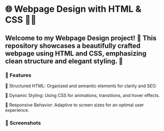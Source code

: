 # 🌐 Webpage Design with HTML & CSS 📄✨
<h2>Welcome to my Webpage Design project! 🚀 This repository showcases a beautifully crafted webpage using HTML and CSS, emphasizing clean structure and elegant styling. 🌟</h2>
<h3>📂 Features</h3>
<p>📜 Structured HTML: Organized and semantic elements for clarity and SEO.</p>
<p>🎉 Dynamic Styling: Using CSS for animations, transitions, and hover effects.</p>
<p>📱 Responsive Behavior: Adaptive to screen sizes for an optimal user experience.</p>
<h3>📸 Screenshots</h3>

